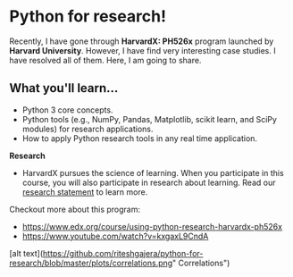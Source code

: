 # Python for research!
Recently, I have gone through __HarvardX: PH526x__ program launched by __Harvard University__. However, I have find very interesting case studies. I have resolved all of them. Here, I am going to share.

What you'll learn...
---
- Python 3 core concepts.
- Python tools (e.g., NumPy, Pandas, Matplotlib, scikit learn, and SciPy modules) for research applications.
- How to apply Python research tools in any real time application.

__Research__
- HarvardX pursues the science of learning. When you participate in this course, you will also participate in research about learning. Read our [research statement](http://harvardx.harvard.edu/research-statement) to learn more.

Checkout more about this program:    
- https://www.edx.org/course/using-python-research-harvardx-ph526x
- https://www.youtube.com/watch?v=kxgaxL9CndA

[alt text](https://github.com/riteshgajera/python-for-research/blob/master/plots/correlations.png" Correlations")
